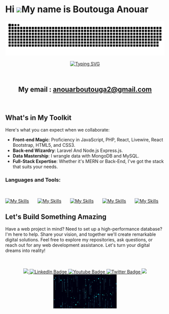 Hi ![](https://user-images.githubusercontent.com/18350557/176309783-0785949b-9127-417c-8b55-ab5a4333674e.gif)My name is Boutouga Anouar
========================================================================================================================================
<div align="center">
<div align="center">
  <img  src="grid-snake.svg" alt="snake" />
</div>


  [![Typing SVG](https://readme-typing-svg.demolab.com?font=&pause=1000&center=true&vCenter=true&width=435&lines=Hi+My+Name+Is+Boutouga;I+Am+A+Web+Developer+;Based+In+Agadir%2C+Morocco)](https://git.io/typing-svg)


<br/>

## My email : anouarboutouga2@gmail.com
<br/> 
<div align="left">

## What's in My Toolkit
Here's what you can expect when we collaborate:
- **Front-end Magic**: Proficiency in JavaScript, PHP, React, Livewire, React Bootstrap, HTML5, and CSS3.
- **Back-end Wizardry**: Laravel And Node.js  Express.js.
- **Data Mastership**: I wrangle data with MongoDB and MySQL.
- **Full-Stack Expertise**: Whether it's MERN or Back-End, I've got the stack that suits your needs.
</div>
<h3 align="left">Languages and Tools:</h3>
<div align="left"> 
<br/>


[![My Skills](https://skillicons.dev/icons?i=html,css)](https://skillicons.dev) &nbsp;&nbsp;&nbsp;&nbsp;&nbsp; 
[![My Skills](https://skillicons.dev/icons?i=js,react,php,laravel)](https://skillicons.dev) &nbsp;&nbsp;&nbsp;&nbsp;&nbsp; 
[![My Skills](https://skillicons.dev/icons?i=nodejs,express)](https://skillicons.dev) &nbsp;&nbsp;&nbsp;&nbsp;&nbsp;
[![My Skills](https://skillicons.dev/icons?i=mongodb,mysql)](https://skillicons.dev) &nbsp;&nbsp;&nbsp;&nbsp;&nbsp;
[![My Skills](https://skillicons.dev/icons?i=git,github,gitlab)](https://skillicons.dev)
<br/> 

## Let's Build Something Amazing
Have a web project in mind? Need to set up a high-performance database? I'm here to help. Share your vision, and together we'll create remarkable digital solutions.
Feel free to explore my repositories, ask questions, or reach out for any web development assistance. Let's turn your digital dreams into reality!
</div>
<br/>
<br/>
<div id="badges" align="center" >
  <a href="mailto:anouarboutouga2@gmail.com">
    <img src="https://img.shields.io/badge/Gmail-333333?style=for-the-badge&logo=gmail&logoColor=red" />
  </a>
  <a href="https://www.linkedin.com/in/anouar-boutouga/" target="blank">
    <img src="https://img.shields.io/badge/LinkedIn-blue?style=for-the-badge&logo=linkedin&logoColor=white" alt="LinkedIn Badge"/>
  </a>
  <a href="https://www.youtube.com/channel/UCvrN4QJGQgFJZET7hqJFA0A" target="blank">
    <img src="https://img.shields.io/badge/YouTube-red?style=for-the-badge&logo=youtube&logoColor=white" alt="Youtube Badge"/>
  </a>
  <a href="https://twitter.com/AnouarBoutouga" target="blank">
    <img src="https://img.shields.io/badge/Twitter-blue?style=for-the-badge&logo=twitter&logoColor=white" alt="Twitter Badge"/>
  </a></a>
    <a href="https://wa.me/+212639535186" target="_blank">
    <img src="https://img.shields.io/badge/WhatsApp-25D366?style=for-the-badge&logo=whatsapp&logoColor=white" target="_blank" />
  </a>
</div >
  <img src="ezgif.com-video-to-gif.gif" alt="Hello World !" width="200"/>
</div>
</div>
</div>
